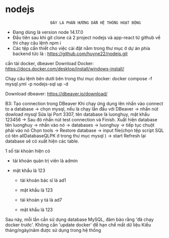 # nodejs

                        ĐÂY LÀ PHẦN HƯỚNG DẪN HỆ THỐNG HOẠT ĐỘNG

- Đang dùng là version node 14.17.0
- Đầu tiên sau khi git clone cả 2 project nodejs và app-react từ github về thì chạy câu lệnh npm i
- Các tệp cần thiết cho việc cài đặt nằm trong thư mục ở dự án phía backend tức là :
  https://github.com/huyne22/nodejs.git

cần tải docker, dbeaver
Download Docker:
https://docs.docker.com/desktop/install/windows-install/

Chạy câu lệnh bên dưới bên trong thư mục docker:
docker compose -f mysql.yml -p nodejs-sql up -d

Download dbeaver:
https://dbeaver.io/download/

B3: Tạo connection trong DBeaver
Khi chạy ứng dụng lên nhấn vào connect to a database -> chọn mysql, nếu là chạy lần đầu với DBeaver -> nhấn nút dowload mysql
Sửa lại Port 3307, tên database là luonghuy, mật khẩu 123456 -> Sau đó nhấn nút test connection và Finish.
Xuất hiện database tên luonghuy -> nhấn vào nó -> databases -> luonghuy -> tiếp tục chuột phải vào nó
Chọn tools -> Restore database -> input file(chọn tệp script SQL có tên allDatabaseQLPK ở trong thư mục mysql ) -> start
Refresh lại database sẽ có xuất hiện các table.

1 số tài khoản hiện có

- tài khoản quản trị viên là admin
- mật khẩu là 123

  - tài khoản bác sĩ là ad1
  - mật khẩu là 123

  - tài khoản y tá là ad7
  - mật khẩu là 123

Sau này, mỗi lần cần sử dụng database MySQL, đảm bảo rằng 'đã chạy docker trước'.
Không cần 'update docker' để hạn chế mất dữ liệu
Kiểu tháng/ngày/năm được sử dụng trong hệ thống
